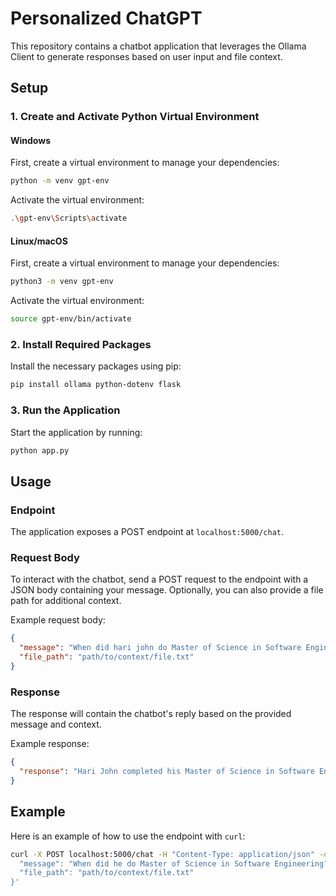 # Personalized ChatGPT

This repository contains a chatbot application that leverages the Ollama Client to generate responses based on user input and file context.

## Setup

### 1. Create and Activate Python Virtual Environment

#### Windows

First, create a virtual environment to manage your dependencies:

```bash
python -m venv gpt-env
```

Activate the virtual environment:

```bash
.\gpt-env\Scripts\activate
```

#### Linux/macOS

First, create a virtual environment to manage your dependencies:

```bash
python3 -m venv gpt-env
```

Activate the virtual environment:

```bash
source gpt-env/bin/activate
```

### 2. Install Required Packages

Install the necessary packages using pip:

```bash
pip install ollama python-dotenv flask
```

### 3. Run the Application

Start the application by running:

```bash
python app.py
```

## Usage

### Endpoint

The application exposes a POST endpoint at `localhost:5000/chat`.

### Request Body

To interact with the chatbot, send a POST request to the endpoint with a JSON body containing your message. Optionally, you can also provide a file path for additional context.

Example request body:

```json
{
  "message": "When did hari john do Master of Science in Software Engineering?",
  "file_path": "path/to/context/file.txt"
}
```

### Response

The response will contain the chatbot's reply based on the provided message and context.

Example response:

```json
{
  "response": "Hari John completed his Master of Science in Software Engineering on May 2017."
}
```

## Example

Here is an example of how to use the endpoint with `curl`:

```bash
curl -X POST localhost:5000/chat -H "Content-Type: application/json" -d '{
  "message": "When did he do Master of Science in Software Engineering?",
  "file_path": "path/to/context/file.txt"
}'
```
